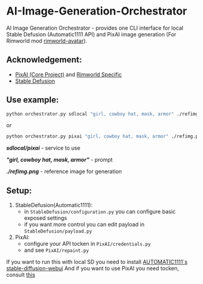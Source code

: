 # AI-Image-Generation-Orchestrator
AI Image Generation Orchestrator - provides one CLI interface for local Stable Defusion (Automatic1111 API) and PixAI image generation (For Rimworld mod [rimworld-avatar](https://github.com/bolphen/rimworld-avatar)).

## Acknowledgement:
* [PixAI (Core Project)](https://github.com/shidktbw/pixaiAPI) and [Rimworld Specific](https://github.com/bolphen/pixaiAPI)
* [Stable Defusion](https://gist.github.com/w-e-w/0f37c04c18e14e4ee1482df5c4eb9f53)

## Use example:
```bash
python orchestrator.py sdlocal "girl, cowboy hat, mask, armor" ./refimg.png
```
or
```bash
python orchestrator.py pixai "girl, cowboy hat, mask, armor" ./refimg.png
```

***sdlocal/pixai*** - service to use

***"girl, cowboy hat, mask, armor"*** - prompt

***./refimg.png*** - reference image for generation

## Setup:

1. StableDefusion(Automatic1111):
    - in `StableDefusion/configuration.py` you can configure basic exposed settings
    - if you want more control you can edit payload in `StableDefusion/payload.py`
2. PixAI:
    - configure your API tocken in `PixAI/credentials.py`
    - and see `PixAI/repaint.py`

If you want to run this with local SD you need to install [AUTOMATIC1111`s stable-diffusion-webui](https://github.com/AUTOMATIC1111/stable-diffusion-webui)
And if you want to use PixAI you need tocken, consult [this](https://github.com/shidktbw/pixaiAPI)